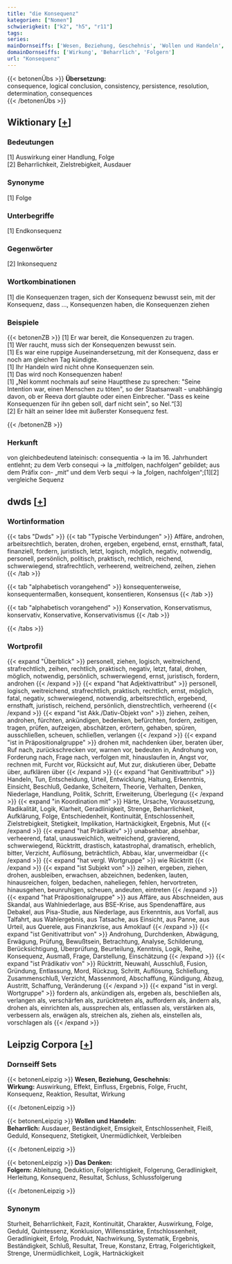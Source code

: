 ```yaml
---
title: "die Konsequenz"
kategorien: ["Nomen"]
schwierigkeit: ["k2", "h5", "r11"]
tags:
series:
mainDornseiffs: ['Wesen, Beziehung, Geschehnis', 'Wollen und Handeln', 'Das Denken']
domainDornseiffs: ['Wirkung', 'Beharrlich', 'Folgern']
url: "Konsequenz"
---
```


{{< betonenÜbs >}}
**Übersetzung:**  
consequence, logical conclusion, consistency, persistence, resolution, determination, consequences  
{{< /betonenÜbs >}}

## Wiktionary [[+](https://de.wiktionary.org/wiki/Konsequenz)]

### Bedeutungen
[1] Auswirkung einer Handlung, Folge  
[2] Beharrlichkeit, Zielstrebigkeit, Ausdauer  

### Synonyme
[1] Folge  

### Unterbegriffe
[1] Endkonsequenz  

### Gegenwörter
[2] Inkonsequenz  

### Wortkombinationen
[1] die Konsequenzen tragen, sich der Konsequenz bewusst sein, mit der Konsequenz, dass …, Konsequenzen haben, die Konsequenzen ziehen  

### Beispiele
{{< betonenZB >}}
[1] Er war bereit, die Konsequenzen zu tragen.  
[1] Wer raucht, muss sich der Konsequenzen bewusst sein.  
[1] Es war eine ruppige Auseinandersetzung, mit der Konsequenz, dass er noch am gleichen Tag kündigte.  
[1] Ihr Handeln wird nicht ohne Konsequenzen sein.  
[1] Das wird noch Konsequenzen haben!  
[1] „Nel kommt nochmals auf seine Hauptthese zu sprechen: "Seine Intention war, einen Menschen zu töten", so der Staatsanwalt - unabhängig davon, ob er Reeva dort glaubte oder einen Einbrecher. "Dass es keine Konsequenzen für ihn geben soll, darf nicht sein", so Nel.“[3]  
[2] Er hält an seiner Idee mit äußerster Konsequenz fest.  

{{< /betonenZB >}}
### Herkunft
von gleichbedeutend lateinisch: consequentia → la im 16. Jahrhundert entlehnt; zu dem Verb consequi → la „mitfolgen, nachfolgen“ gebildet; aus dem Präfix con- „mit“ und dem Verb sequi → la „folgen, nachfolgen“;[1][2] vergleiche Sequenz  



## dwds [[+](https://www.dwds.de/wb/Konsequenz)]

### Wortinformation
{{< tabs "Dwds" >}}
{{< tab "Typische Verbindungen" >}}
Affäre, androhen, arbeitsrechtlich, beraten, drohen, ergeben, ergebend, ernst, ernsthaft, fatal, finanziell, fordern, juristisch, letzt, logisch, möglich, negativ, notwendig, personell, persönlich, politisch, praktisch, rechtlich, reichend, schwerwiegend, strafrechtlich, verheerend, weitreichend, zeihen, ziehen
{{< /tab >}}

{{< tab "alphabetisch vorangehend" >}}
konsequenterweise, konsequentermaßen, konsequent, konsentieren, Konsensus
{{< /tab >}}

{{< tab "alphabetisch vorangehend" >}}
Konservation, Konservatismus, konservativ, Konservative, Konservativismus
{{< /tab >}}

{{< /tabs >}}

### Wortprofil
{{< expand "Überblick" >}} personell, ziehen, logisch, weitreichend, strafrechtlich, zeihen, rechtlich, praktisch, negativ, letzt, fatal, drohen, möglich, notwendig, persönlich, schwerwiegend, ernst, juristisch, fordern, androhen {{< /expand >}}
{{< expand "hat Adjektivattribut" >}} personell, logisch, weitreichend, strafrechtlich, praktisch, rechtlich, ernst, möglich, fatal, negativ, schwerwiegend, notwendig, arbeitsrechtlich, ergebend, ernsthaft, juristisch, reichend, persönlich, dienstrechtlich, verheerend {{< /expand >}}
{{< expand "ist Akk./Dativ-Objekt von" >}} ziehen, zeihen, androhen, fürchten, ankündigen, bedenken, befürchten, fordern, zeitigen, tragen, prüfen, aufzeigen, abschätzen, erörtern, gehaben, spüren, ausschließen, scheuen, schließen, verlangen {{< /expand >}}
{{< expand "ist in Präpositionalgruppe" >}} drohen mit, nachdenken über, beraten über, Ruf nach, zurückschrecken vor, warnen vor, bedeuten in, Androhung von, Forderung nach, Frage nach, verfolgen mit, hinauslaufen in, Angst vor, rechnen mit, Furcht vor, Rücksicht auf, Mut zur, diskutieren über, Debatte über, aufklären über {{< /expand >}}
{{< expand "hat Genitivattribut" >}} Handeln, Tun, Entscheidung, Urteil, Entwicklung, Haltung, Erkenntnis, Einsicht, Beschluß, Gedanke, Scheitern, Theorie, Verhalten, Denken, Niederlage, Handlung, Politik, Schritt, Erweiterung, Überlegung {{< /expand >}}
{{< expand "in Koordination mit" >}} Härte, Ursache, Voraussetzung, Radikalität, Logik, Klarheit, Geradlinigkeit, Strenge, Beharrlichkeit, Aufklärung, Folge, Entschiedenheit, Kontinuität, Entschlossenheit, Zielstrebigkeit, Stetigkeit, Implikation, Hartnäckigkeit, Ergebnis, Mut {{< /expand >}}
{{< expand "hat Prädikativ" >}} unabsehbar, absehbar, verheerend, fatal, unausweichlich, weitreichend, gravierend, schwerwiegend, Rücktritt, drastisch, katastrophal, dramatisch, erheblich, bitter, Verzicht, Auflösung, beträchtlich, Abbau, klar, unvermeidbar {{< /expand >}}
{{< expand "hat vergl. Wortgruppe" >}} wie Rücktritt {{< /expand >}}
{{< expand "ist Subjekt von" >}} zeihen, ergeben, ziehen, drohen, ausbleiben, erwachsen, abzeichnen, bedenken, lauten, hinausreichen, folgen, bedachen, naheliegen, fehlen, hervortreten, hinausgehen, beunruhigen, scheuen, andeuten, eintreten {{< /expand >}}
{{< expand "hat Präpositionalgruppe" >}} aus Affäre, aus Abschneiden, aus Skandal, aus Wahlniederlage, aus BSE-Krise, aus Spendenaffäre, aus Debakel, aus Pisa-Studie, aus Niederlage, aus Erkenntnis, aus Vorfall, aus Talfahrt, aus Wahlergebnis, aus Tatsache, aus Einsicht, aus Panne, aus Urteil, aus Querele, aus Finanzkrise, aus Amoklauf {{< /expand >}}
{{< expand "ist Genitivattribut von" >}} Androhung, Durchdenken, Abwägung, Erwägung, Prüfung, Bewußtsein, Betrachtung, Analyse, Schilderung, Berücksichtigung, Überprüfung, Beurteilung, Kenntnis, Logik, Reihe, Konsequenz, Ausmaß, Frage, Darstellung, Einschätzung {{< /expand >}}
{{< expand "ist Prädikativ von" >}} Rücktritt, Neuwahl, Ausschluß, Fusion, Gründung, Entlassung, Mord, Rückzug, Schritt, Auflösung, Schließung, Zusammenschluß, Verzicht, Massenmord, Abschaffung, Kündigung, Abzug, Austritt, Schaffung, Veränderung {{< /expand >}}
{{< expand "ist in vergl. Wortgruppe" >}} fordern als, ankündigen als, ergeben als, beschließen als, verlangen als, verschärfen als, zurücktreten als, auffordern als, ändern als, drohen als, einrichten als, aussprechen als, entlassen als, verstärken als, verbessern als, erwägen als, streichen als, ziehen als, einstellen als, vorschlagen als {{< /expand >}}

## Leipzig Corpora [[+](https://corpora.uni-leipzig.de/en/res?word=Konsequenz&corpusId=deu_newscrawl-public_2018)]

### Dornseiff Sets
{{< betonenLeipzig >}}
**Wesen, Beziehung, Geschehnis:**  
**Wirkung:** Auswirkung, Effekt, Einfluss, Ergebnis, Folge, Frucht, Konsequenz, Reaktion, Resultat, Wirkung  

{{< /betonenLeipzig >}}


{{< betonenLeipzig >}}
**Wollen und Handeln:**  
**Beharrlich:** Ausdauer, Beständigkeit, Emsigkeit, Entschlossenheit, Fleiß, Geduld, Konsequenz, Stetigkeit, Unermüdlichkeit, Verbleiben  

{{< /betonenLeipzig >}}


{{< betonenLeipzig >}}
**Das Denken:**  
**Folgern:** Ableitung, Deduktion, Folgerichtigkeit, Folgerung, Geradlinigkeit, Herleitung, Konsequenz, Resultat, Schluss, Schlussfolgerung  

{{< /betonenLeipzig >}}

### Synonym
Sturheit, Beharrlichkeit, Fazit, Kontinuität, Charakter, Auswirkung, Folge, Geduld, Quintessenz, Konklusion, Willensstärke, Entschlossenheit, Geradlinigkeit, Erfolg, Produkt, Nachwirkung, Systematik, Ergebnis, Beständigkeit, Schluß, Resultat, Treue, Konstanz, Ertrag, Folgerichtigkeit, Strenge, Unermüdlichkeit, Logik, Hartnäckigkeit

